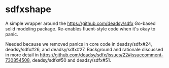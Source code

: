 # sdfxshape

A simple wrapper around the https://github.com/deadsy/sdfx Go-based solid modeling package.  Re-enables fluent-style code when it's okay to panic.  

Needed because we removed panics in core code in deadsy/sdfx#24, deadsy/sdfx#26, and deadsy/sdfx#27.  Background and rationale discussed in more detail in https://github.com/deadsy/sdfx/issues/22#issuecomment-730854508, deadsy/sdfx#50 and deadsy/sdfx#51.
